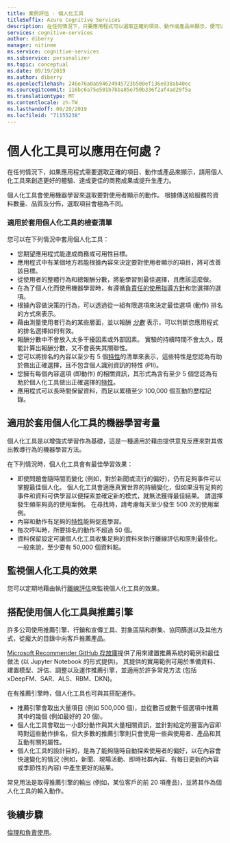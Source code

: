```yaml
---
title: 案例評估 - 個人化工具
titleSuffix: Azure Cognitive Services
description: 在任何情況下，只要應用程式可以選取正確的項目、動作或產品來顯示，便可以套用個人化工具來創造更好的體驗、達成更佳的商務成果或提升生產力。
services: cognitive-services
author: diberry
manager: nitinme
ms.service: cognitive-services
ms.subservice: personalizer
ms.topic: conceptual
ms.date: 09/19/2019
ms.author: diberry
ms.openlocfilehash: 246e76a0ab94624945723b500ef136e038ab40ec
ms.sourcegitcommit: 116bc6a75e501b7bba85e750b336f2af4ad29f5a
ms.translationtype: MT
ms.contentlocale: zh-TW
ms.lasthandoff: 09/20/2019
ms.locfileid: "71155238"
---
```

# <a name="where-can-you-use-personalizer"></a>個人化工具可以應用在何處？

在任何情況下，如果應用程式需要選取正確的項目、動作或產品來顯示，請用個人化工具來創造更好的體驗、達成更佳的商務成果或提升生產力。 

個人化工具會使用機器學習來選取要對使用者顯示的動作。 根據傳送給服務的資料數量、品質及分佈，選取項目會極為不同。

### <a name="checklist-for-applying-personalizer"></a>適用於套用個人化工具的檢查清單


您可以在下列情況中套用個人化工具：

* 您期望應用程式能達成商務或可用性目標。
* 應用程式中有某個地方若能根據內容來決定要對使用者顯示的項目，將可改善該目標。
* 從使用者的整體行為和總報酬分數，將能學習到最佳選擇，且應該這麼做。
* 在為了個人化而使用機器學習時，有遵循[負責任的使用指導方針](ethics-responsible-use.md)和您選擇的選項。
* 根據內容做決策的行為，可以透過從一組有限選項來決定最佳選項 (動作) 排名的方式來表示。
* 藉由測量使用者行為的某些層面，並以報酬 _[分數](concept-rewards.md)_ 表示，可以判斷您應用程式的排名選擇如何有效。
* 報酬分數中不會放入太多干擾因素或外部因素。 實驗的持續時間不會太久，既能計算出報酬分數，又不會喪失其關聯性。
* 您可以將排名的內容以至少有 5 個[特性](concepts-features.md)的清單來表示，這些特性是您認為有助於做出正確選擇，且不包含個人識別資訊的特性 (PII)。
* 您擁有每個內容選項 (即動作) 的相關資訊，其形式為含有至少 5 個您認為有助於個人化工具做出正確選擇的[特性](concepts-features.md)。
* 應用程式可以長時間保留資料，而足以累積至少 100,000 個互動的歷程記錄。

## <a name="machine-learning-considerations-for-applying-personalizer"></a>適用於套用個人化工具的機器學習考量

個人化工具是以增強式學習作為基礎，這是一種適用於藉由提供意見反應來對其做出教導行為的機器學習方法。 

在下列情況時，個人化工具會有最佳學習效果：

* 即使問題會隨時間而變化 (例如，對於新聞或流行的偏好)，仍有足夠事件可以掌握最佳個人化。 個人化工具會適應真實世界的持續變化，但如果沒有足夠的事件和資料可供學習以便探索並確定新的模式，就無法獲得最佳結果。 請選擇發生頻率夠高的使用案例。 在尋找時，請考慮每天至少發生 500 次的使用案例。
* 內容和動作有足夠的[特性](concepts-features.md)能夠促進學習。
* 每次呼叫時，所要排名的動作不超過 50 個。
* 資料保留設定可讓個人化工具收集足夠的資料來執行離線評估和原則最佳化。 一般來說，至少要有 50,000 個資料點。

## <a name="monitor-effectiveness-of-personalizer"></a>監視個人化工具的效果

您可以定期地藉由執行[離線評估](concepts-offline-evaluation.md)來監視個人化工具的效果。

## <a name="use-personalizer-with-recommendation-engines"></a>搭配使用個人化工具與推薦引擎

許多公司使用推薦引擎、行銷和宣傳工具、對象區隔和群集、協同篩選以及其他方式，從龐大的目錄中向客戶推薦產品。

[Microsoft Recommender GitHub 存放庫](https://github.com/Microsoft/Recommenders)提供了用來建置推薦系統的範例和最佳做法 (以 Jupyter Notebook 的形式提供)。 其提供的實用範例可用於準備資料、建置模型、評估、調整以及運作推薦引擎，並適用於許多常見方法 (包括 xDeepFM、SAR、ALS、RBM、DKN)。

在有推薦引擎時，個人化工具也可與其搭配運作。

* 推薦引擎會取出大量項目 (例如 500,000 個)，並從數百或數千個選項中推薦其中的幾個 (例如最好的 20 個)。
* 個人化工具會取出一小部分動作與其大量相關資訊，並針對給定的豐富內容即時對這些動作排名，但大多數的推薦引擎則只會使用一些與使用者、產品和其互動有關的屬性。
* 個人化工具的設計目的，是為了能夠隨時自動探索使用者的偏好，以在內容會快速變化的情況 (例如，新聞、現場活動、即時社群內容、有每日更新的內容或季節性的內容) 中產生更好的結果。

常見用法是取得推薦引擎的輸出 (例如，某位客戶的前 20 項產品)，並將其作為個人化工具的輸入動作。

## <a name="next-steps"></a>後續步驟

[倫理和負責使用](ethics-responsible-use.md)。